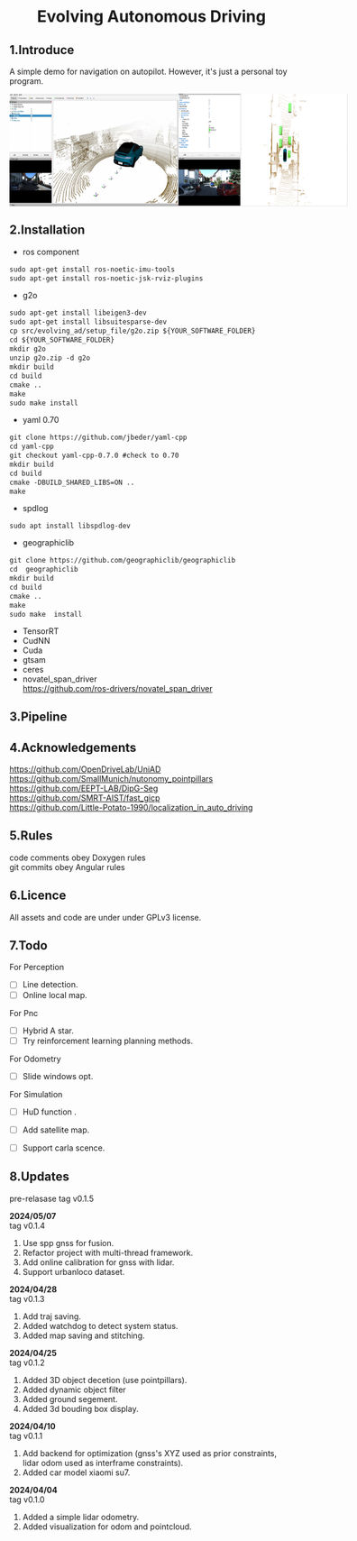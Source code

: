 <div align="center">   

# Evolving  Autonomous Driving
</div>

## 1.Introduce
A simple demo for  navigation on autopilot. However, it's just a personal toy program. <br>

<div style="display: flex; justify-content: space-between;">
    <img src="/pic/display.jpeg" alt="图片alt" title="图片title" width="300px" height="200px" objectfit="cover" >
    <img src="/pic/display2.png" alt="图片alt" title="图片title" width="300px" height="200px" objectfit="cover" >
</div>

## 2.Installation
+ ros component
```
sudo apt-get install ros-noetic-imu-tools
sudo apt-get install ros-noetic-jsk-rviz-plugins
```
+ g2o <br>
```shell
sudo apt-get install libeigen3-dev
sudo apt-get install libsuitesparse-dev 
cp src/evolving_ad/setup_file/g2o.zip ${YOUR_SOFTWARE_FOLDER}
cd ${YOUR_SOFTWARE_FOLDER}
mkdir g2o
unzip g2o.zip -d g2o
mkdir build
cd build
cmake ..
make 
sudo make install 
```
+ yaml 0.70
```shell
git clone https://github.com/jbeder/yaml-cpp
cd yaml-cpp
git checkout yaml-cpp-0.7.0 #check to 0.70
mkdir build 
cd build
cmake -DBUILD_SHARED_LIBS=ON ..
make 
```
+ spdlog
```shell
sudo apt install libspdlog-dev
```
+ geographiclib
```
git clone https://github.com/geographiclib/geographiclib
cd  geographiclib
mkdir build
cd build
cmake ..
make 
sudo make  install
```
+ TensorRT
+ CudNN
+ Cuda
+ gtsam
+ ceres
+ novatel_span_driver <br>
https://github.com/ros-drivers/novatel_span_driver <br>

## 3.Pipeline

## 4.Acknowledgements
https://github.com/OpenDriveLab/UniAD  <br>
https://github.com/SmallMunich/nutonomy_pointpillars <br>
https://github.com/EEPT-LAB/DipG-Seg<br>
https://github.com/SMRT-AIST/fast_gicp <br>
https://github.com/Little-Potato-1990/localization_in_auto_driving <br>

## 5.Rules
code comments obey Doxygen rules <br>
git commits obey Angular rules <br>

## 6.Licence
All assets and code are under  under GPLv3 license. <br>

## 7.Todo
For Perception<br>
- [ ] Line detection.<br>
- [ ] Online local map. <br>

For Pnc<br>
- [ ] Hybrid A star.<br>
- [ ] Try reinforcement learning planning methods.<br>

For Odometry<br>
- [ ] Slide windows opt.<br>
  
For Simulation<br>
- [ ] HuD function . <br>
- [ ] Add satellite map. <br>
- [ ] Support carla scence. <br>


## 8.Updates


pre-relasase tag v0.1.5 <br>


**2024/05/07** <br>
tag v0.1.4 <br>
1. Use spp gnss for fusion. <br>
2. Refactor project with multi-thread framework. <br>
3. Add online calibration for gnss with lidar. <br>
4. Support urbanloco dataset. <br> 


**2024/04/28** <br>
tag v0.1.3 <br>
1. Add traj saving.<br>
2. Added watchdog to detect system status.<br>
3. Added map saving and stitching.<br>


**2024/04/25** <br>
tag v0.1.2 <br>
1. Added 3D object decetion (use pointpillars). <br>
2. Added dynamic object filter <br>
3. Added ground segement. <br>
4. Added 3d bouding box display. <br>


**2024/04/10** <br>
tag v0.1.1 <br>
1. Add backend for optimization (gnss's XYZ used as prior constraints, lidar odom used as interframe constraints). <br>
2. Added car model xiaomi su7. <br>

**2024/04/04** <br>
tag v0.1.0 <br>
1. Added a simple lidar odometry. <br>
2. Added visualization for odom and pointcloud. <br>


